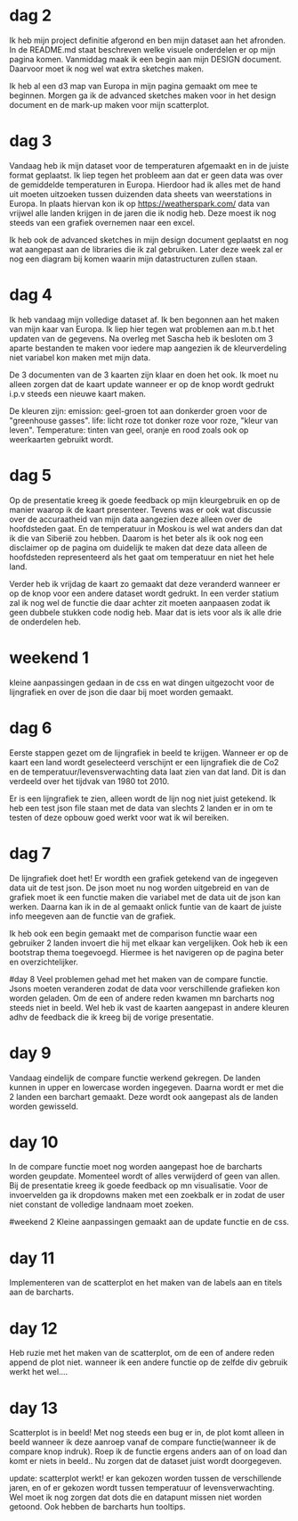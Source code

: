 # dag 2
Ik heb mijn project definitie afgerond en ben mijn dataset aan het afronden.
In de README.md staat beschreven welke visuele onderdelen er op mijn pagina komen.
Vanmiddag maak ik een begin aan mijn DESIGN document. Daarvoor moet ik
nog wel wat extra sketches maken.

Ik heb al een d3 map van Europa in mijn pagina gemaakt om mee te beginnen.
Morgen ga ik de advanced sketches maken voor in het design document en de mark-up
maken voor mijn scatterplot.

# dag 3
Vandaag heb ik mijn dataset voor de temperaturen afgemaakt en in de juiste format
geplaatst. Ik liep tegen het probleem aan dat er geen data was over de gemiddelde
temperaturen in Europa. Hierdoor had ik alles met de hand uit moeten uitzoeken
tussen duizenden data sheets van weerstations in Europa. In plaats hiervan kon ik
op https://weatherspark.com/ data van vrijwel alle landen krijgen in de jaren die
ik nodig heb. Deze moest ik nog steeds van een grafiek overnemen naar een excel.

Ik heb ook de advanced sketches in mijn design document geplaatst en nog wat
aangepast aan de libraries die ik zal gebruiken. Later deze week zal er nog
een diagram bij komen waarin mijn datastructuren zullen staan.

# dag 4
Ik heb vandaag mijn volledige dataset af. Ik ben begonnen aan het maken van mijn
kaar van Europa. Ik liep hier tegen wat problemen aan m.b.t het updaten van de
gegevens. Na overleg met Sascha heb ik besloten om 3 aparte bestanden te maken
voor iedere map aangezien ik de kleurverdeling niet variabel kon maken met mijn data.

De 3 documenten van de 3 kaarten zijn klaar en doen het ook. Ik moet nu alleen
zorgen dat de kaart update wanneer er op de knop wordt gedrukt i.p.v steeds een
nieuwe kaart maken.

De kleuren zijn:
emission: geel-groen tot aan donkerder groen voor de "greenhouse gasses".
life: licht roze tot donker roze voor roze, "kleur van leven".
Temperature: tinten van geel, oranje en rood zoals ook op weerkaarten gebruikt wordt.

# dag 5
Op de presentatie kreeg ik goede feedback op mijn kleurgebruik en op de manier waarop
ik de kaart presenteer. Tevens was er ook wat discussie over de accuraatheid van
mijn data aangezien deze alleen over de hoofdsteden gaat. En de temperatuur in
Moskou is wel wat anders dan dat ik die van Siberië zou hebben. Daarom is het beter
als ik ook nog een disclaimer op de pagina om duidelijk te maken dat deze data alleen
de hoofdsteden representeerd als het gaat om temperatuur en niet het hele land.

Verder heb ik vrijdag de kaart zo gemaakt dat deze veranderd wanneer er op de knop voor
een andere dataset wordt gedrukt. In een verder statium zal ik nog wel de functie
die daar achter zit moeten aanpaasen zodat ik geen dubbele stukken code nodig heb.
Maar dat is iets voor als ik alle drie de onderdelen heb.

# weekend 1
kleine aanpassingen gedaan in de css en wat dingen uitgezocht voor de lijngrafiek en
over de json die daar bij moet worden gemaakt.

# dag 6
Eerste stappen gezet om de lijngrafiek in beeld te krijgen. Wanneer er op de kaart een
land wordt geselecteerd verschijnt er een lijngrafiek die de Co2 en de temperatuur/levensverwachting
data laat zien van dat land. Dit is dan verdeeld over het tijdvak van 1980 tot 2010.

Er is een lijngrafiek te zien, alleen wordt de lijn nog niet juist getekend. Ik heb
een test json file staan met de data van slechts 2 landen er in om te testen of deze
opbouw goed werkt voor wat ik wil bereiken.

# dag 7
De lijngrafiek doet het! Er wordth een grafiek getekend van de ingegeven data uit de
test json. De json moet nu nog worden uitgebreid en van de grafiek moet ik een
functie maken die variabel met de data uit de json kan werken. Daarna kan ik in de
al gemaakt onlick funtie van de kaart de juiste info meegeven aan de functie van de grafiek.

Ik heb ook een begin gemaakt met de comparison functie waar een gebruiker 2 landen
invoert die hij met elkaar kan vergelijken. Ook heb ik een bootstrap thema toegevoegd.
Hiermee is het navigeren op de pagina beter en overzichtelijker.

#day 8
Veel problemen gehad met het maken van de compare functie. Jsons moeten veranderen
zodat de data voor verschillende grafieken kon worden geladen. Om de een of andere
reden kwamen mn barcharts nog steeds niet in beeld. Wel heb ik vast de kaarten aangepast
in andere kleuren adhv de feedback die ik kreeg bij de vorige presentatie.

# day 9
Vandaag eindelijk de compare functie werkend gekregen. De landen kunnen in upper
en lowercase worden ingegeven. Daarna wordt er met die 2 landen een barchart gemaakt.
Deze wordt ook aangepast als de landen worden gewisseld.

# day 10
In de compare functie moet nog worden aangepast hoe de barcharts worden geupdate.
Momenteel wordt of alles verwijderd of geen van allen. Bij de presentatie kreeg ik
goede feedback op mn visualisatie. Voor de invoervelden ga ik dropdowns maken met een
zoekbalk er in zodat de user niet constant de volledige landnaam moet zoeken.

#weekend 2
Kleine aanpassingen gemaakt aan de update functie en de css.

# day 11
Implementeren van de scatterplot en het maken van de labels aan en titels aan de barcharts.

# day 12
Heb ruzie met het maken van de scatterplot, om de een of andere reden append de plot niet.
wanneer ik een andere functie op de zelfde div gebruik werkt het wel....

# day 13
Scatterplot is in beeld! Met nog steeds een bug er in, de plot komt alleen in beeld
wanneer ik deze aanroep vanaf de compare functie(wanneer ik de compare knop indruk).
Roep ik de functie ergens anders aan of on load dan komt er niets in beeld..
Nu zorgen dat de dataset juist wordt doorgegeven.

update: scatterplot werkt! er kan gekozen worden tussen de verschillende jaren, en
of er gekozen wordt tussen temperatuur of levensverwachting. Wel moet ik nog zorgen
dat dots die en datapunt missen niet worden getoond. Ook hebben de barcharts hun
tooltips.
